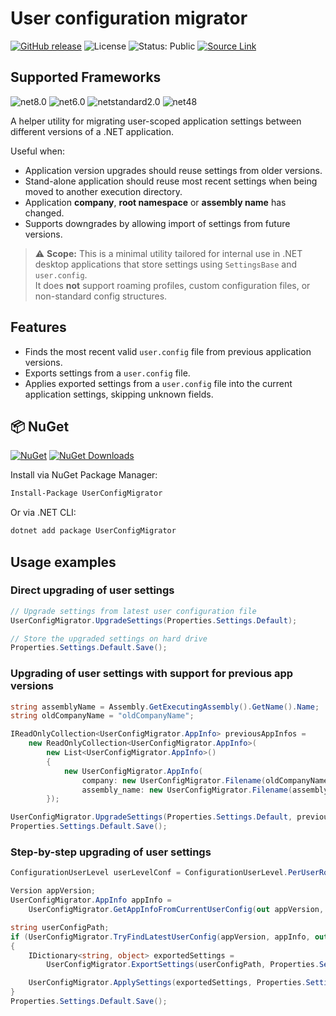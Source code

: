 # User configuration migrator

[![GitHub release](https://img.shields.io/github/v/release/aleivaswe/user_config_migrator.svg)](https://github.com/aleivaswe/user_config_migrator/releases)
![License](https://img.shields.io/badge/license-MIT-green)
![Status: Public](https://img.shields.io/badge/status-public-brightgreen)
[![Source Link](https://img.shields.io/badge/Source%20Link-enabled-brightgreen)](https://github.com/dotnet/sourcelink)

## Supported Frameworks

![net8.0](https://img.shields.io/badge/.NET-8.0-blue)
![net6.0](https://img.shields.io/badge/.NET-6.0-blue)
![netstandard2.0](https://img.shields.io/badge/.NETStandard-2.0-blueviolet)
![net48](https://img.shields.io/badge/.NET_Framework-4.8-brightgreen)

A helper utility for migrating user-scoped application settings between different versions of a .NET application.

Useful when:
- Application version upgrades should reuse settings from older versions.
- Stand-alone application should reuse most recent settings when being moved to another execution directory.
- Application **company**, **root namespace** or **assembly name** has changed.
- Supports downgrades by allowing import of settings from future versions.

> ⚠️ **Scope:** This is a minimal utility tailored for internal use in .NET desktop applications that store settings using `SettingsBase` and `user.config`.  
It does **not** support roaming profiles, custom configuration files, or non-standard config structures.

## Features

- Finds the most recent valid `user.config` file from previous application versions.
- Exports settings from a `user.config` file.
- Applies exported settings from a `user.config` file into the current application settings, skipping unknown fields.

## 📦 NuGet

[![NuGet](https://img.shields.io/nuget/v/UserConfigMigrator.svg)](https://www.nuget.org/packages/UserConfigMigrator)
[![NuGet Downloads](https://img.shields.io/nuget/dt/UserConfigMigrator.svg)](https://www.nuget.org/packages/UserConfigMigrator)

Install via NuGet Package Manager:
```bash
Install-Package UserConfigMigrator
```

Or via .NET CLI:
```bash
dotnet add package UserConfigMigrator
```

## Usage examples

### Direct upgrading of user settings
```csharp
// Upgrade settings from latest user configuration file
UserConfigMigrator.UpgradeSettings(Properties.Settings.Default);

// Store the upgraded settings on hard drive
Properties.Settings.Default.Save();
```

### Upgrading of user settings with support for previous app versions
```csharp
string assemblyName = Assembly.GetExecutingAssembly().GetName().Name;
string oldCompanyName = "oldCompanyName";

IReadOnlyCollection<UserConfigMigrator.AppInfo> previousAppInfos =
    new ReadOnlyCollection<UserConfigMigrator.AppInfo>(
        new List<UserConfigMigrator.AppInfo>()
        {
            new UserConfigMigrator.AppInfo(
                company: new UserConfigMigrator.Filename(oldCompanyName),
                assembly_name: new UserConfigMigrator.Filename(assemblyName))
        });

UserConfigMigrator.UpgradeSettings(Properties.Settings.Default, previous_app_infos: previousAppInfos);
Properties.Settings.Default.Save();
```

### Step-by-step upgrading of user settings
```csharp
ConfigurationUserLevel userLevelConf = ConfigurationUserLevel.PerUserRoamingAndLocal;

Version appVersion;
UserConfigMigrator.AppInfo appInfo =
    UserConfigMigrator.GetAppInfoFromCurrentUserConfig(out appVersion, userLevelConf);

string userConfigPath;
if (UserConfigMigrator.TryFindLatestUserConfig(appVersion, appInfo, out userConfigPath))
{
    IDictionary<string, object> exportedSettings =
        UserConfigMigrator.ExportSettings(userConfigPath, Properties.Settings.Default);

    UserConfigMigrator.ApplySettings(exportedSettings, Properties.Settings.Default);
}
Properties.Settings.Default.Save();
```
